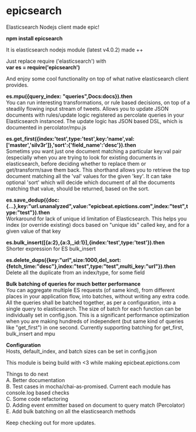 # epicsearch
Elasticsearch Nodejs client made epic!  

**npm install epicsearch**    

It is elasticsearch nodejs module (latest v4.0.2) made ++ 

Just replace require ('elasticsearch') with    
**var es = require('epicsearch')**  

And enjoy some cool functionality on top of what native elasticsearch client provides. 

**es.mpu({query_index: "queries",Docs:docs}).then**  
You can run interesting transformations, or rule based decisions, on top of a steadily flowing input stream of tweets. Allows you to update JSON documents with rules/update logic registered as percolate queries in your Elasticsearch instanced. The update logic has JSON based DSL, which is documented in percolator/mpu.js  


**es.get_first({index:'test',type:'test',key:'name',val:['master','silv3r']},'sort':{'field_name':'desc'}).then**  
Sometims you want just one document matching a particular key:val pair (especially when you are trying to look for existing documents in elasticsearch, before deciding whether to replace them or get/transform/save them back. This shorthand allows you to retrieve the top document matching all the 'val' values for the given 'key'. It can take optional 'sort' which will decide which document of all the documents matching that value, should be returned, based on the sort.  


**es.save_dedup({doc:{...},key:"url.unanalyzed",value:"epicbeat.epictions.com",index:"test",type:"test"}).then**  
Workaround for lack of unique id limitation of Elasticsearch. This helps you index (or override existing) docs based on "unique ids"  called key, and for a given value of that key  


**es.bulk_insert([{a:2},{a:3,_id:1}],{index:'test',type:'test'}).then**  
Shorter expression for ES bulk_insert  


**es.delete_dups({key:"url",size:1000,del_sort:{fetch_time:"desc"},index:"test",type:"test",multi_key:"url"}).then**  
Delete all the duplicate from an index/type, for some field  


**Bulk batching of queries for much better performance**  
You can aggregate multiple ES requests (of same kind), from different places in your application flow, into batches, without writing any extra code. All the queries shall be batched together, as per a configuration, into a single query to elasticsearch. The size of batch for each function can be individually set in config.json. This is a significant performance optimization when you are making hundreds of independent (but same kind of queries like "get_first") in one second. Currently supporting batching for get_first, bulk_insert and mpu  

**Configuration**  
Hosts, default_index, and batch sizes can be set in config.json  

This module is being build with <3 while making epicbeat.epictions.com  

Things to do next  
A. Better documentation  
B. Test cases in mocha/chai-as-promised. Current each module has console.log based checks  
C. Some code refactoring   
D. Adding event emmitter based on document to query match (Percolator)  
E. Add bulk batching on all the elasticsearch methods  

Keep checking out for more updates.  
